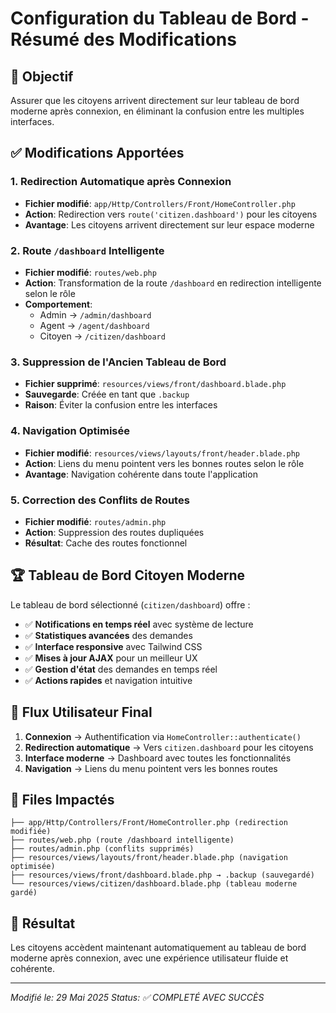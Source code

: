 # Configuration du Tableau de Bord - Résumé des Modifications

## 🎯 Objectif
Assurer que les citoyens arrivent directement sur leur tableau de bord moderne après connexion, en éliminant la confusion entre les multiples interfaces.

## ✅ Modifications Apportées

### 1. Redirection Automatique après Connexion
- **Fichier modifié**: `app/Http/Controllers/Front/HomeController.php`
- **Action**: Redirection vers `route('citizen.dashboard')` pour les citoyens
- **Avantage**: Les citoyens arrivent directement sur leur espace moderne

### 2. Route `/dashboard` Intelligente
- **Fichier modifié**: `routes/web.php`
- **Action**: Transformation de la route `/dashboard` en redirection intelligente selon le rôle
- **Comportement**:
  - Admin → `/admin/dashboard`
  - Agent → `/agent/dashboard`  
  - Citoyen → `/citizen/dashboard`

### 3. Suppression de l'Ancien Tableau de Bord
- **Fichier supprimé**: `resources/views/front/dashboard.blade.php`
- **Sauvegarde**: Créée en tant que `.backup`
- **Raison**: Éviter la confusion entre les interfaces

### 4. Navigation Optimisée
- **Fichier modifié**: `resources/views/layouts/front/header.blade.php`
- **Action**: Liens du menu pointent vers les bonnes routes selon le rôle
- **Avantage**: Navigation cohérente dans toute l'application

### 5. Correction des Conflits de Routes
- **Fichier modifié**: `routes/admin.php`
- **Action**: Suppression des routes dupliquées
- **Résultat**: Cache des routes fonctionnel

## 🏆 Tableau de Bord Citoyen Moderne

Le tableau de bord sélectionné (`citizen/dashboard`) offre :
- ✅ **Notifications en temps réel** avec système de lecture
- ✅ **Statistiques avancées** des demandes
- ✅ **Interface responsive** avec Tailwind CSS
- ✅ **Mises à jour AJAX** pour un meilleur UX
- ✅ **Gestion d'état** des demandes en temps réel
- ✅ **Actions rapides** et navigation intuitive

## 🔄 Flux Utilisateur Final

1. **Connexion** → Authentification via `HomeController::authenticate()`
2. **Redirection automatique** → Vers `citizen.dashboard` pour les citoyens
3. **Interface moderne** → Dashboard avec toutes les fonctionnalités
4. **Navigation** → Liens du menu pointent vers les bonnes routes

## 📁 Files Impactés

```
├── app/Http/Controllers/Front/HomeController.php (redirection modifiée)
├── routes/web.php (route /dashboard intelligente)
├── routes/admin.php (conflits supprimés)
├── resources/views/layouts/front/header.blade.php (navigation optimisée)
├── resources/views/front/dashboard.blade.php → .backup (sauvegardé)
└── resources/views/citizen/dashboard.blade.php (tableau moderne gardé)
```

## 🎉 Résultat
Les citoyens accèdent maintenant automatiquement au tableau de bord moderne après connexion, avec une expérience utilisateur fluide et cohérente.

---
*Modifié le: 29 Mai 2025*
*Status: ✅ COMPLETÉ AVEC SUCCÈS*
